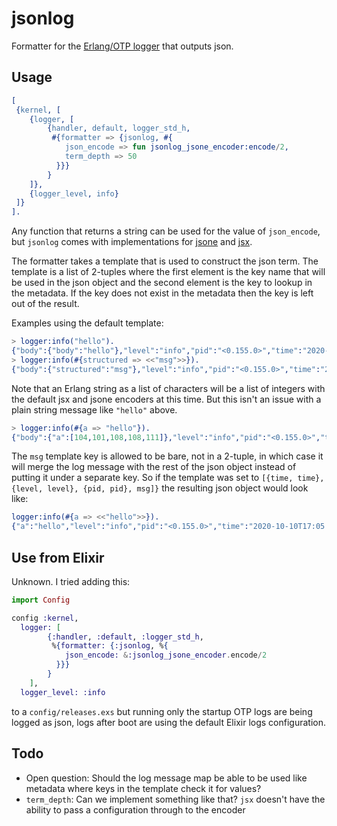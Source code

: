 jsonlog
=====

Formatter for the [Erlang/OTP logger]() that outputs json.

## Usage

``` erlang
[
 {kernel, [
    {logger, [
        {handler, default, logger_std_h,
         #{formatter => {jsonlog, #{
            json_encode => fun jsonlog_jsone_encoder:encode/2,
            term_depth => 50
          }}}
        }
    ]},
    {logger_level, info}
 ]}
].
```

Any function that returns a string can be used for the value of `json_encode`,
but `jsonlog` comes with implementations for
[jsone](https://github.com/sile/jsone) and
[jsx](https://github.com/talentdeficit/jsx/).

The formatter takes a template that is used to construct the json term. The
template is a list of 2-tuples where the first element is the key name that will
be used in the json object and the second element is the key to lookup in the
metadata. If the key does not exist in the metadata then the key is left out of
the result.

Examples using the default template:

``` erlang
> logger:info("hello").
{"body":{"body":"hello"},"level":"info","pid":"<0.155.0>","time":"2020-10-10T16:55:14.346881+00:00"}
> logger:info(#{structured => <<"msg">>}).
{"body":{"structured":"msg"},"level":"info","pid":"<0.155.0>","time":"2020-10-10T16:56:01.573335+00:00"}
```

Note that an Erlang string as a list of characters will be a list of integers
with the default jsx and jsone encoders at this time. But this isn't an issue
with a plain string message like `"hello"` above.

``` erlang
> logger:info(#{a => "hello"}).
{"body":{"a":[104,101,108,108,111]},"level":"info","pid":"<0.155.0>","time":"2020-10-10T17:01:05.201554+00:00"}
```

The `msg` template key is allowed to be bare, not in a 2-tuple, in which case it
will merge the log message with the rest of the json object instead of putting
it under a separate key. So if the template was set to `[{time, time}, {level,
level}, {pid, pid}, msg]}` the resulting json object would look like:

``` erlang
logger:info(#{a => <<"hello">>}).
{"a":"hello","level":"info","pid":"<0.155.0>","time":"2020-10-10T17:05:41.471383+00:00"}
```

## Use from Elixir

Unknown. I tried adding this:

``` elixir
import Config

config :kernel,
  logger: [
        {:handler, :default, :logger_std_h,
         %{formatter: {:jsonlog, %{
            json_encode: &:jsonlog_jsone_encoder.encode/2
          }}}
        }
    ],
  logger_level: :info
```

to a `config/releases.exs` but running only the startup OTP logs are being
logged as json, logs after boot are using the default Elixir logs
configuration.

## Todo

- Open question: Should the log message map be able to be used like metadata
  where keys in the template check it for values?
- `term_depth`: Can we implement something like that? `jsx` doesn't have the
  ability to pass a configuration through to the encoder
